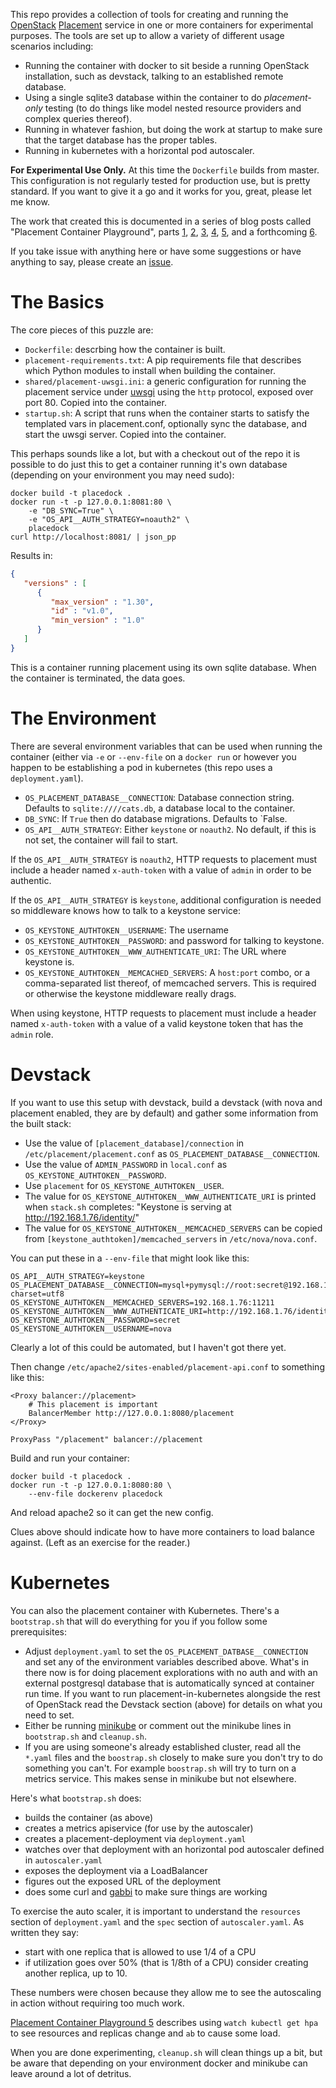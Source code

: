 
This repo provides a collection of tools for creating and running
the [OpenStack](https://openstack.org/)
[Placement](https://developer.openstack.org/api-ref/placement/)
service in one or more containers for experimental purposes. The
tools are set up to allow a variety of different usage scenarios
including:

* Running the container with docker to sit beside a running
  OpenStack installation, such as devstack, talking to an
  established remote database.
* Using a single sqlite3 database within the container to do
  _placement-only_ testing (to do things like model nested resource
  providers and complex queries thereof).
* Running in whatever fashion, but doing the work at startup to make
  sure that the target database has the proper tables.
* Running in kubernetes with a horizontal pod autoscaler.

**For Experimental Use Only.** At this time the `Dockerfile` builds
from master. This configuration is not regularly tested for
production use, but is pretty standard. If you want to give it a go
and it works for you, great, please let me know.

The work that created this is documented in a series of blog
posts called "Placement Container Playground", parts
[1](https://anticdent.org/placement-container-playground-1.html),
[2](https://anticdent.org/placement-container-playground-2.html),
[3](https://anticdent.org/placement-container-playground-3.html),
[4](https://anticdent.org/placement-container-playground-4.html),
[5](https://anticdent.org/placement-container-playground-5.html),
and a forthcoming
[6](https://anticdent.org/placement-container-playground-6.html).

If you take issue with anything here or have some suggestions or
have anything to say, please create an [issue](/cdent/placement/issues).

# The Basics

The core pieces of this puzzle are:

* `Dockerfile`: descrbing how the container is built.
* `placement-requirements.txt`: A pip requirements file that
  describes which Python modules to install when building the
  container.
* `shared/placement-uwsgi.ini`: a generic configuration for running
  the placement service under
  [uwsgi](https://uwsgi-docs.readthedocs.io/) using the `http`
  protocol, exposed over port 80. Copied into the container.
* `startup.sh`: A script that runs when the container starts to
  satisfy the templated vars in placement.conf, optionally sync the
  database, and start the uwsgi server. Copied into the container.

This perhaps sounds like a lot, but with a checkout out of the repo
it is possible to do just this to get a container running it's own
database (depending on your environment you may need sudo):

```
docker build -t placedock .
docker run -t -p 127.0.0.1:8081:80 \
    -e "DB_SYNC=True" \
    -e "OS_API__AUTH_STRATEGY=noauth2" \
    placedock
curl http://localhost:8081/ | json_pp
```

Results in:

```json
{
   "versions" : [
      {
         "max_version" : "1.30",
         "id" : "v1.0",
         "min_version" : "1.0"
      }
   ]
}
```

This is a container running placement using its own sqlite
database. When the container is terminated, the data goes.

# The Environment

There are several environment variables that can be used when
running the container (either via `-e` or `--env-file` on a `docker
run` or however you happen to be establishing a pod in kubernetes
(this repo uses a `deployment.yaml`).

* `OS_PLACEMENT_DATABASE__CONNECTION`: Database connection string.
  Defaults to `sqlite:////cats.db`, a database local to the container.
* `DB_SYNC`: If `True` then do database migrations. Defaults to
  `False.
* `OS_API__AUTH_STRATEGY`: Either `keystone` or `noauth2`. No default, if
  this is not set, the container will fail to start.

If the `OS_API__AUTH_STRATEGY` is `noauth2`, HTTP requests to placement must
include a header named `x-auth-token` with a value of `admin` in order to be
authentic.

If the `OS_API__AUTH_STRATEGY` is `keystone`, additional configuration
is needed so middleware knows how to talk to a keystone service:

* `OS_KEYSTONE_AUTHTOKEN__USERNAME`: The username
* `OS_KEYSTONE_AUTHTOKEN__PASSWORD`: and password for talking to keystone.
* `OS_KEYSTONE_AUTHTOKEN__WWW_AUTHENTICATE_URI`: The URL where keystone is.
* `OS_KEYSTONE_AUTHTOKEN__MEMCACHED_SERVERS`: A `host:port` combo, or a
  comma-separated list thereof, of memcached servers. This is required or
  otherwise the keystone middleware really drags.

When using keystone, HTTP requests to placement must include a header named
`x-auth-token` with a value of a valid keystone token that has the `admin`
role.

# Devstack

If you want to use this setup with devstack, build a devstack (with
nova and placement enabled, they are by default) and gather some
information from the built stack:

* Use the value of `[placement_database]/connection` in
  `/etc/placement/placement.conf` as `OS_PLACEMENT_DATABASE__CONNECTION`.
* Use the value of `ADMIN_PASSWORD` in `local.conf` as
  `OS_KEYSTONE_AUTHTOKEN__PASSWORD`.
* Use `placement` for `OS_KEYSTONE_AUTHTOKEN__USER`.
* The value for `OS_KEYSTONE_AUTHTOKEN__WWW_AUTHENTICATE_URI` is printed
  when `stack.sh` completes:
  "Keystone is serving at http://192.168.1.76/identity/"
* The value for `OS_KEYSTONE_AUTHTOKEN__MEMCACHED_SERVERS` can be copied from
  `[keystone_authtoken]/memcached_servers` in `/etc/nova/nova.conf`.

You can put these in a `--env-file` that might look like this:

```
OS_API__AUTH_STRATEGY=keystone
OS_PLACEMENT_DATABASE__CONNECTION=mysql+pymysql://root:secret@192.168.1.76/placement?charset=utf8
OS_KEYSTONE_AUTHTOKEN__MEMCACHED_SERVERS=192.168.1.76:11211
OS_KEYSTONE_AUTHTOKEN__WWW_AUTHENTICATE_URI=http://192.168.1.76/identity
OS_KEYSTONE_AUTHTOKEN__PASSWORD=secret
OS_KEYSTONE_AUTHTOKEN__USERNAME=nova
```

Clearly a lot of this could be automated, but I haven't got there
yet.

Then change `/etc/apache2/sites-enabled/placement-api.conf` to
something like this:

```
<Proxy balancer://placement>
    # This placement is important
    BalancerMember http://127.0.0.1:8080/placement
</Proxy>
  
ProxyPass "/placement" balancer://placement
```

Build and run your container:

```
docker build -t placedock .
docker run -t -p 127.0.0.1:8080:80 \
    --env-file dockerenv placedock
```

And reload apache2 so it can get the new config.

Clues above should indicate how to have more containers to load
balance against. (Left as an exercise for the reader.)

# Kubernetes

You can also the placement container with Kubernetes. There's a
`bootstrap.sh` that will do everything for you if you follow some
prerequisites:

* Adjust `deployment.yaml` to set the `OS_PLACEMENT_DATBASE__CONNECTION`
  and set any of the environment variables described above. What's in there
  now is for doing placement explorations with no auth and with an external
  postgresql database that is automatically synced at container run
  time. If you want to run placement-in-kubernetes alongside the
  rest of OpenStack read the Devstack section (above) for details on
  what you need to set.
* Either be running
  [minikube](https://github.com/kubernetes/minikube) or comment out
  the minikube lines in `bootstrap.sh` and `cleanup.sh`.
* If you are using someone's already established cluster, read all
  the `*.yaml` files and the `boostrap.sh` closely to make sure you
  don't try to do something you can't. For example `boostrap.sh`
  will try to turn on a metrics service. This makes sense in
  minikube but not elsewhere.

Here's what `bootstrap.sh` does:

* builds the container (as above)
* creates a metrics apiservice (for use by the autoscaler)
* creates a placement-deployment via `deployment.yaml`
* watches over that deployment with an horizontal pod autoscaler
  defined in `autoscaler.yaml`
* exposes the deployment via a LoadBalancer
* figures out the exposed URL of the deployment
* does some curl and [gabbi](https://gabbi.readthedocs.org/) to make
  sure things are working

To exercise the auto scaler, it is important to understand the
`resources` section of `deployment.yaml` and the `spec` section of
`autoscaler.yaml`. As written they say:

* start with one replica that is allowed to use 1/4 of a CPU
* if utilization goes over 50% (that is 1/8th of a CPU) consider
  creating another replica, up to 10.

These numbers were chosen because they allow me to see the
autoscaling in action without requiring too much work.

[Placement Container Playground
5](https://anticdent.org/placement-container-playground-5.html)
describes using `watch kubectl get hpa` to see resources and
replicas change and `ab` to cause some load.

When you are done experimenting, `cleanup.sh` will clean things up a
bit, but be aware that depending on your environment docker and
minikube can leave around a lot of detritus.
